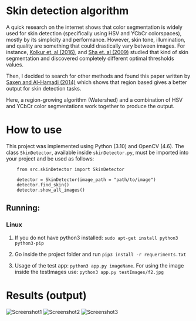 # Skin detection algorithm

A quick research on the internet shows that color segmentation is widely used for skin detection (specifically using HSV and YCbCr colorspaces), mostly by its simplicity and performance. However, skin tone, illumination, and quality are something that could drastically vary between images. For instance, [Kolkur et. al (2016)](https://arxiv.org/ftp/arxiv/papers/1708/1708.02694.pdf),  and [Sha et. al (2009)](https://www.researchgate.net/publication/221365117_Combinatorial_Color_Space_Models_for_Skin_Detection_in_Sub-continental_Human_Images) studied that kind of skin segmentation and discovered completely different optimal thresholds values.

Then, I decided to search for other methods and found this paper written by [Saxen and Al-Hamadi (2014)](https://www.researchgate.net/publication/267642008_COLOR-BASED_SKIN_SEGMENTATION_AN_EVALUATION_OF_THE_STATE_OF_THE_ART) which shows that region based gives a better output for skin detection tasks.

Here, a region-growing algorithm (Watershed) and a combination of HSV and YCbCr color segmentations work together to produce the output.

# How to use

This project was implemented using Python (3.10) and OpenCV (4.6). The class `SkinDetector`, available inside `skinDetector.py`, must be imported into your project and be used as follows:

```
    from src.skinDetector import SkinDetector

    detector = SkinDetector(image_path = "path/to/image")
    detector.find_skin()
    detector.show_all_images()
```

## Running:

### Linux

1. If you do not have python3 installed: `sudo apt-get install python3 python3-pip`

2. Go inside the project folder and run `pip3 install -r requeriments.txt`

3. Usage of the test app: `python3 app.py imageName`. For using the image inside the testImages use: `python3 app.py testImages/f2.jpg `


# Results (output)

![Screenshot1](https://i.imgur.com/9ulj5Fw.png)
![Screenshot2](https://i.imgur.com/iLMyYyc.png)
![Screenshot3](https://i.imgur.com/lnoUDpe.png)